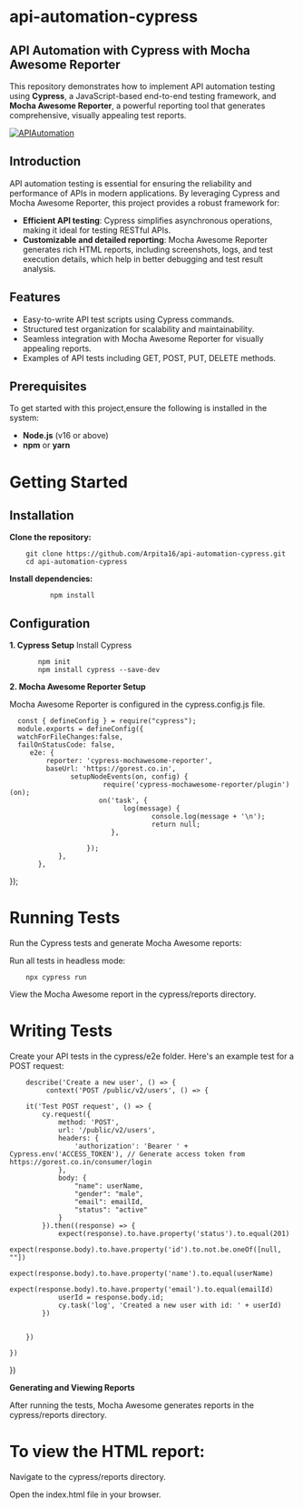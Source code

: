 # api-automation-cypress

## API Automation with Cypress with Mocha Awesome Reporter

This repository demonstrates how to implement API automation testing using **Cypress**, a JavaScript-based end-to-end testing framework, and **Mocha Awesome Reporter**, a powerful reporting tool that generates comprehensive, visually appealing test reports.

[![APIAutomation](https://img.shields.io/endpoint?url=https://cloud.cypress.io/badge/simple/2pdddk&style=flat&logo=cypress)](https://cloud.cypress.io/projects/2pdddk/runs)




## Introduction

API automation testing is essential for ensuring the reliability and performance of APIs in modern applications. By leveraging Cypress and Mocha Awesome Reporter, this project provides a robust framework for:

- **Efficient API testing**: Cypress simplifies asynchronous operations, making it ideal for testing RESTful APIs.
- **Customizable and detailed reporting**: Mocha Awesome Reporter generates rich HTML reports, including screenshots, logs, and test execution details, which help in better debugging and test result analysis.

## Features

- Easy-to-write API test scripts using Cypress commands.
- Structured test organization for scalability and maintainability.
- Seamless integration with Mocha Awesome Reporter for visually appealing reports.
- Examples of API tests including GET, POST, PUT, DELETE methods.

## Prerequisites

To get started with this project,ensure the following is installed in the system:

- **Node.js** (v16 or above)
- **npm** or **yarn**

# Getting Started
## Installation

**Clone the repository:**

        git clone https://github.com/Arpita16/api-automation-cypress.git
        cd api-automation-cypress
        
**Install dependencies:**

              npm install
              
## Configuration

**1. Cypress Setup**
      Install Cypress
      
           npm init
           npm install cypress --save-dev
       

**2. Mocha Awesome Reporter Setup**

Mocha Awesome Reporter is configured in the cypress.config.js file. 

      const { defineConfig } = require("cypress");
      module.exports = defineConfig({
      watchForFileChanges:false,
      failOnStatusCode: false,
         e2e: {
             reporter: 'cypress-mochawesome-reporter',
             baseUrl: 'https://gorest.co.in',
                   setupNodeEvents(on, config) {
                           require('cypress-mochawesome-reporter/plugin')(on);
                          on('task', {
                                log(message) {
                                       console.log(message + '\n');
                                       return null;
                             },
    
                       });
                },
           },
   });

  
# Running Tests
  Run the Cypress tests and generate Mocha Awesome reports:

  Run all tests in headless mode:
                  
        npx cypress run
      
 View the Mocha Awesome report in the cypress/reports directory.

# Writing Tests

 Create your API tests in the cypress/e2e folder. Here's an example test for a POST request:

        describe('Create a new user', () => {
             context('POST /public/v2/users', () => {
        
        it('Test POST request', () => {
            cy.request({
                method: 'POST',
                url: '/public/v2/users',
                headers: {
                    'authorization': 'Bearer ' + Cypress.env('ACCESS_TOKEN'), // Generate access token from https://gorest.co.in/consumer/login 
                },
                body: {
                    "name": userName,
                    "gender": "male",
                    "email": emailId,
                    "status": "active"
                }
            }).then((response) => {
                expect(response).to.have.property('status').to.equal(201)
                expect(response.body).to.have.property('id').to.not.be.oneOf([null, ""])
                expect(response.body).to.have.property('name').to.equal(userName)
                expect(response.body).to.have.property('email').to.equal(emailId)
                userId = response.body.id;
                cy.task('log', 'Created a new user with id: ' + userId)
            })


        })

    })
})

**Generating and Viewing Reports**

After running the tests, Mocha Awesome generates reports in the cypress/reports directory.

# To view the HTML report:

Navigate to the cypress/reports directory.

Open the index.html file in your browser.

